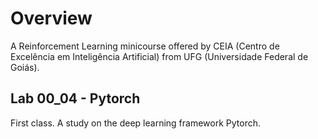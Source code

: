# Overview
A Reinforcement Learning minicourse offered by CEIA (Centro de Excelência em Inteligência Artificial) from UFG (Universidade Federal de Goiás).

## Lab 00_04 - Pytorch
First class. A study on the deep learning framework Pytorch.
